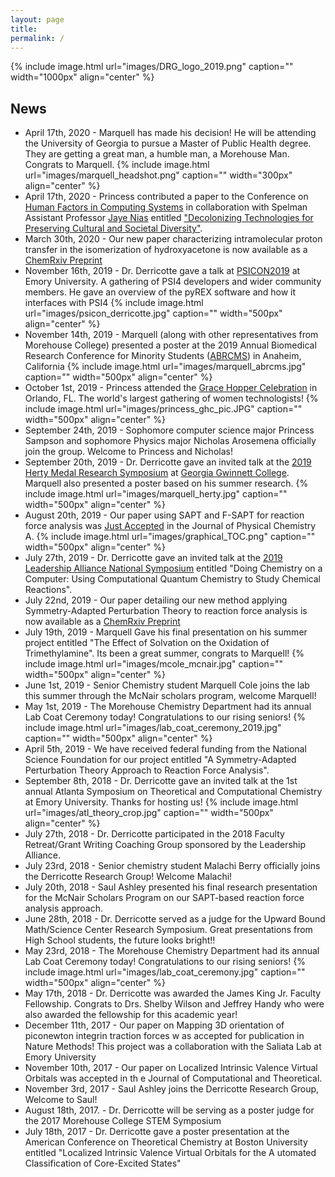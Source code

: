 ```yaml
---
layout: page
title: 
permalink: /
---
```


{% include image.html url="images/DRG_logo_2019.png" caption="" width="1000px" align="center" %}  

## News
* April 17th, 2020 - Marquell has made his decision! He will be attending the University of Georgia to pursue a Master of Public Health degree. They are getting a great man, a humble man, a Morehouse Man. Congrats to Marquell.
{% include image.html url="images/marquell_headshot.png" caption="" width="300px" align="center" %}
* April 17th, 2020 - Princess contributed a paper to the Conference on [Human Factors in Computing Systems](https://sites.google.com/view/raceinhci/home) in collaboration with Spelman Assistant Professor [Jaye Nias](https://www.spelman.edu/academics/majors-and-programs/computer-and-information-sciences/faculty/jaye-nias) entitled ["Decolonizing Technologies for Preserving Cultural and Societal Diversity"](https://drive.google.com/file/d/0B1hsy0-u96ieak1DM2lWaE5QQnluV1JJNS1ySU9LUTdjcVVr/view).
* March 30th, 2020 - Our new paper characterizing intramolecular proton transfer in the isomerization of hydroxyacetone is now available as a [ChemRxiv Preprint](https://chemrxiv.org/articles/Mechanism_for_Intramolecular_Proton_Transfer_in_the_Isomerization_of_Hydroxyacetone_A_Detailed_Characterization_Based_on_Reaction_Force_Analysis_and_the_Bond_Fragility_Spectrum/12049062)
* November 16th, 2019 - Dr. Derricotte gave a talk at [PSICON2019](https://admiring-tesla-08529a.netlify.com/posts/psicon-2019/) at Emory University. A gathering of PSI4 developers and wider community members. He gave an overview of the pyREX software and how it interfaces with PSI4 
{% include image.html url="images/psicon_derricotte.jpg" caption="" width="500px" align="center" %}
* November 14th, 2019 - Marquell (along with other representatives from Morehouse College) presented a poster at the 2019 Annual Biomedical Research Conference for Minority Students ([ABRCMS](http://www.abrcms.org/index.php)) in Anaheim, California
{% include image.html url="images/marquell_abrcms.jpg" caption="" width="500px" align="center" %}
* October 1st, 2019 - Princess attended the [Grace Hopper Celebration](https://ghc.anitab.org/) in Orlando, FL. The world's largest gathering of women technologists! 
{% include image.html url="images/princess_ghc_pic.JPG" caption="" width="500px" align="center" %}
* September 24th, 2019 - Sophomore computer science major Princess Sampson and sophomore Physics major Nicholas Arosemena officially join the group. Welcome to Princess and Nicholas! 
* September 20th, 2019 - Dr. Derricotte gave an invited talk at the [2019 Herty Medal Research Symposium](https://commons.ggc.edu/hmurs/program-2/) at [Georgia Gwinnett College](https://www.ggc.edu/). Marquell also presented a poster based on his summer research.
{% include image.html url="images/marquell_herty.jpg" caption="" width="500px" align="center" %}
* August 20th, 2019 - Our paper using SAPT and F-SAPT for reaction force analysis was [Just Accepted](https://pubs.acs.org/doi/10.1021/acs.jpca.9b06865) in the Journal of Physical Chemistry A.
{% include image.html url="images/graphical_TOC.png" caption="" width="500px" align="center" %}
* July 27th, 2019 - Dr. Derricotte gave an invited talk at the [2019 Leadership Alliance National Symposium](https://tlans.org/lans-research-conference/) entitled "Doing Chemistry on a Computer: Using Computational Quantum Chemistry to Study Chemical Reactions".
* July 22nd, 2019 - Our paper detailing our new method applying Symmetry-Adapted Perturbation Theory to reaction force analysis is now available as a [ChemRxiv Preprint](https://chemrxiv.org/articles/Symmetry-Adapted_Perturbation_Theory_Decomposition_of_the_Reaction_Force_Insights_into_Substituent_Effects_Involved_in_Hemiacetal_Formation_Mechanisms/8956919)
* July 19th, 2019 - Marquell Gave his final presentation on his summer project entitled "The Effect of Solvation on the Oxidation of Trimethylamine". Its been a great summer, congrats to Marquell!
{% include image.html url="images/mcole_mcnair.jpg" caption="" width="500px" align="center" %}
* June 1st, 2019 - Senior Chemistry student Marquell Cole joins the lab this summer through the McNair scholars program, welcome Marquell!
* May 1st, 2019 - The Morehouse Chemistry Department had its annual Lab Coat Ceremony today! Congratulations to our rising seniors!
{% include image.html url="images/lab_coat_ceremony_2019.jpg" caption="" width="500px" align="center" %}
* April 5th, 2019 - We have received federal funding from the National Science Foundation for our project entitled "A Symmetry-Adapted Perturbation Theory Approach to Reaction Force Analysis". 
* September 8th, 2018 - Dr. Derricotte gave an invited talk at the 1st annual Atlanta Symposium on Theoretical and Computational Chemistry at Emory University. Thanks for hosting us!
{% include image.html url="images/atl_theory_crop.jpg" caption="" width="500px" align="center" %}
* July 27th, 2018 - Dr. Derricotte participated in the 2018 Faculty Retreat/Grant Writing Coaching Group sponsored by the Leadership Alliance.
* July 23rd, 2018 - Senior chemistry student Malachi Berry officially joins the Derricotte Research Group! Welcome Malachi!
* July 20th, 2018 - Saul Ashley presented his final research presentation for the McNair Scholars Program on our SAPT-based reaction force analysis approach.
* June 28th, 2018 - Dr. Derricotte served as a judge for the Upward Bound Math/Science Center Research Symposium. Great presentations from High School students, the future looks bright!! 
* May 23rd, 2018 - The Morehouse Chemistry Department had its annual Lab Coat Ceremony today! Congratulations to our rising seniors!
{% include image.html url="images/lab_coat_ceremony.jpg" caption="" width="500px" align="center" %}
* May 17th, 2018 - Dr. Derricotte was awarded the James King Jr. Faculty Fellowship. Congrats to Drs. Shelby Wilson and Jeffrey Handy who were also awarded the fellowship for this academic year!
* December 11th, 2017 - Our paper on Mapping 3D orientation of piconewton integrin traction forces w as accepted for publication in Nature Methods! This project was a collaboration with the Saliata Lab at Emory University
* November 10th, 2017 - Our paper on Localized Intrinsic Valence Virtual Orbitals was accepted in th e Journal of Computational and Theoretical.
* November 3rd, 2017 - Saul Ashley joins the Derricotte Research Group, Welcome to Saul!
* August 18th, 2017. - Dr. Derricotte will be serving as a poster judge for the 2017 Morehouse College STEM Symposium
* July 18th, 2017 - Dr. Derricotte gave a poster presentation at the American Conference on Theoretical Chemistry at Boston University entitled "Localized Intrinsic Valence Virtual Orbitals for the A utomated Classification of Core-Excited States"
